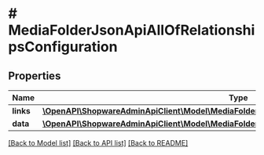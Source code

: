 # # MediaFolderJsonApiAllOfRelationshipsConfiguration

## Properties

Name | Type | Description | Notes
------------ | ------------- | ------------- | -------------
**links** | [**\OpenAPI\ShopwareAdminApiClient\Model\MediaFolderJsonApiAllOfRelationshipsConfigurationLinks**](MediaFolderJsonApiAllOfRelationshipsConfigurationLinks.md) |  | [optional]
**data** | [**\OpenAPI\ShopwareAdminApiClient\Model\MediaFolderJsonApiAllOfRelationshipsConfigurationData**](MediaFolderJsonApiAllOfRelationshipsConfigurationData.md) |  | [optional]

[[Back to Model list]](../../README.md#models) [[Back to API list]](../../README.md#endpoints) [[Back to README]](../../README.md)
